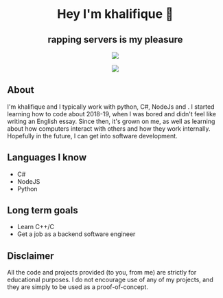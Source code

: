 <div align="center">

# Hey I'm khalifique 👋
## rapping servers is my pleasure

![](https://komarev.com/ghpvc/?username=verlox&color=blueviolet)

<img src="https://discord.c99.nl/widget/theme-2/1076264463721836564.png"></img>

</div>

## About
I'm khalifique and I typically work with python, C#, NodeJs and . I started learning how to code about 2018-19, when I was bored and didn't feel like writing an English essay. Since then, it's grown on me, as well as learning about how computers interact with others and how they work internally. Hopefully in the future, I can get into software development.


## Languages I know
* C#
* NodeJS
* Python

## Long term goals
* Learn C++/C
* Get a job as a backend software engineer

## Disclaimer
All the code and projects provided (to you, from me) are strictly for educational purposes. I do not encourage use of any of my projects, and they are simply to be used as a proof-of-concept.
